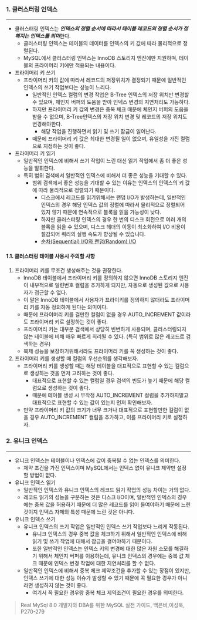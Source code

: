 ### 1. 클러스터링 인덱스

---

- 클러스터링 인덱스는 ***인덱스의 정렬 순서에 따라서 테이블 레코드의 정렬 순서가 정해지는 인덱스를 의미***한다.
  - 클러스터링 인덱스는 테이블의 데이터를 인덱스의 키 값에 따라 물리적으로 정렬된다.
  - MySQL에서 클러스터링 인덱스는 InnoDB 스토리지 엔진에만 지원하며, 테이블의 프라이머리 키에만 적용되는 내용이다.
- 프라이머리 키 쓰기
  - 프라이머리 키의 값에 따라서 레코드의 저장위치가 결정되기 때문에 일반적인 인덱스의 쓰기 작업보다는 성능이 느리다.
    - 일반적인 인덱스 컬럼의 변경 작업은 B-Tree 인덱스의 저장 위치만 변경할 수 있으며, 체인지 버퍼의 도움을 받아 인덱스 변경의 지연처리도 가능하다.
    - 하지만 프라이머리 키 값의 변경은 중복 체크 때문에 체인지 버퍼의 도움을 받을 수 없으며, B-Tree인덱스의 저장 위치 변경 및 레코드의 저장 위치도 변경해야한다.
      - 해당 작업을 진행하면서 읽기 및 쓰기 잠금이 일어난다.
    - 때문에 프라이머리 키 값은 최대한 변경될 일이 없으며, 유일성을 가진 컬럼으로 지정하는 것이 좋다.
- 프라이머리 키 읽기
  - 일반적인 인덱스에 비해서 쓰기 작업이 느린 대신 읽기 작업에서 좀 더 좋은 성능을 발휘한다.
  - 특히 범위 검색에서 일반적인 인덱스에 비해서 더 좋은 성능을 기대할 수 있다.
    - 범위 검색에서 좋은 성능을 기대할 수 있는 이유는 인덱스의 인덱스의 키 값에 따라 물리적으로 정렬되기 때문이다.
      - 디스크에서 레코드를 읽기위해서는 랜덤 I/O가 발생하는데, 일반적인 인덱스의 경우 해당 인덱스 값의 정렬에 따라서 물리적으로 정렬되어 있지 않기 때문에 연속적으로 블록을 읽을 가능성이 낮다.
      - 하지만 클러스터링 인덱스의 경우 한 번의 디스크 회전으로 여러 개의 블록을 읽을 수 있으며, 디스크 헤더의 이동이 최소화하여 I/O 비용이 절감되어 쿼리의 실행 속도가 향상될 수 있습니다.
      - [순차(Sequential) I/O와 랜덤(Random) I/O](https://velog.io/@ddangle/%EC%88%9C%EC%B0%A8Sequential-IO%EC%99%80-%EB%9E%9C%EB%8D%A4Random-IO) 

#### 1.1. 클러스터링 테이블 사용시 주의할 사항
1. 프라이머리 키를 무조건 생성해주는 것을 권장한다.
   - InnoDB 테이블에서 프라이머리 키를 정의하지 않으면 InnoDB 스토리지 엔진이 내부적으로 일련번호 컬럼을 추가하게 되지만, 자동으로 생성된 값으로 사용자가 접근할 수 없다.
   - 이 말은 InnoDB 테이블에서 사용자가 프라이키를 정의하지 않더라도 프라이머리 키를 자동 정의하게 된다는 의미이다.
   - 때문에 프라이머리 키를 걸만한 컬럼이 없을 경우 AUTO_INCREMENT 값이라도 프라이머리 키로 설정하는 것이 좋다.
   - 프라이머리 키는 대부분 검색에서 상당히 빈번하게 사용되며, 클러스터링되지 않는 테이블에 비해 매우 빠르게 최리될 수 있다. (특히 범위로 많은 레코드르 검색하는 경우)
   - 복제 성능을 보장하기위해서라도 프라이머리 키를 꼭 생성하는 것이 좋다.
2. 프라이머리 키를 생성할 때 컬럼의 우선순위를 생각해보자.
   - 프라이머리 키를 생성할 때는 해당 테이블을 대표적으로 표현할 수 있는 컬럼으로 생성하는 것을 먼저 고려하는 것이 좋다.
     - 대표적으로 표현할 수 있는 컬럼일 경우 검색의 빈도가 높기 때문에 해당 컬럼으로 생성하는 것이 좋다.
     - 때문에 테이블 생성 시 무작정 AUTO_INCREMENT 컬럼을 추가하지말고 대표적으로 표현할 수 있는 값이 있는지 먼저 확인해보자.
   - 만약 프라이머리 키 값의 크기가 너무 크거나 대표적으로 표현할만한 컬럼이 없을 경우 AUTO_INCREMENT 컬럼을 추가하고, 이를 프라이머리 키로 설정하자.

### 2. 유니크 인덱스

---

- 유니크 인덱스는 테이블이나 인덱스에 값이 중복될 수 없는 인덱스를 의미한다.
  - 제약 조건을 가진 인덱스이며 MySQL에서는 인덱스 없이 유니크 제약만 설정할 방법이 없다.
- 유니크 인덱스 읽기
  - 일반적인 인덱스와 유니크 인덱스의 레코드 읽기 작업의 성능 차이는 거의 없다.
  - 레코드 읽기의 성능을 구분하는 것은 디스크 I/O이며, 일반적인 인덱스의 경우에는 중복 값을 허용하기 때문에 더 많은 레코드를 읽어 들여야하기 때문에 느린 것이지 인덱스 자체의 특성 때문에 느린 것은 아니다.
- 유니크 인덱스 쓰기
  - 유니크 인덱스의 쓰기 작업은 일반적인 인덱스 쓰기 작업보다 느리게 작동된다.
    - 유니크 인덱스의 경우 중복 값을 체크하기 위해서 일반적인 인덱스에 비해 읽기 및 쓰기 작업에 대해서 잠금을 걸어야하기 때문이다.
    - 또한 일반적인 인덱스는 인덱스 키의 변경에 대한 많은 자원 소모를 해결하기 위해서 체인지 버퍼를 이용하는데, 유니크 인덱스의 경우에는 중복 값 체크 때문에 인덱스 변경 작업에 대한 지연처리를 할 수 없다.
  - 일반적인 인덱스에 비해서 중복 체크 제약조건을 추가할 수 있는 장점이 있지만, 인덱스 쓰기에 대한 성능 이슈가 발생할 수 있기 때문에 꼭 필요한 경우가 아니라면 생성하지 않는 것이 좋다.
    - 여기서 꼭 필요한 경우랑 중복 체크 제약조건이 필요한 경우를 의미한다.

> Real MySql 8.0 개발자와 DBA를 위한 MySQL 실전 가이드, 백은비,이성욱, P270-279 <br/>